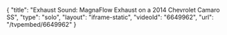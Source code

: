 {
    "title": "Exhaust Sound: MagnaFlow Exhaust on a 2014 Chevrolet Camaro SS",
    "type": "solo",
    "layout": "iframe-static",
    "videoId": "6649962",
    "url": "\/tvpembed\/6649962"
}